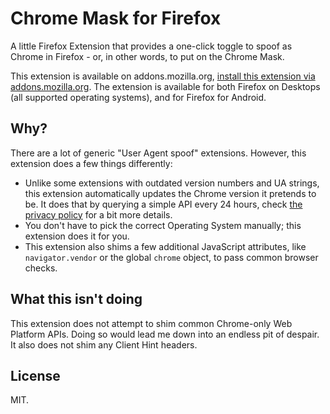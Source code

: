 # Chrome Mask for Firefox

A little Firefox Extension that provides a one-click toggle to spoof as Chrome in Firefox - or, in other words, to put on the Chrome Mask.

This extension is available on addons.mozilla.org, [install this extension via addons.mozilla.org](https://addons.mozilla.org/addon/chrome-mask/). The extension is available for both Firefox on Desktops (all supported operating systems), and for Firefox for Android.

## Why?

There are a lot of generic "User Agent spoof" extensions. However, this extension does a few things differently:

- Unlike some extensions with outdated version numbers and UA strings, this extension automatically updates the Chrome version it pretends to be. It does that by querying a simple API every 24 hours, check [the privacy policy](./Privacy.md) for a bit more details.
- You don't have to pick the correct Operating System manually; this extension does it for you.
- This extension also shims a few additional JavaScript attributes, like `navigator.vendor` or the global `chrome` object, to pass common browser checks.

## What this isn't doing

This extension does not attempt to shim common Chrome-only Web Platform APIs. Doing so would lead me down into an endless pit of despair. It also does not shim any Client Hint headers.

## License

MIT.
